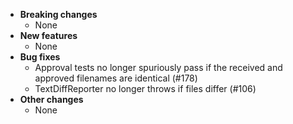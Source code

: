 <!-- See the [v.x.y.z milestone](https://github.com/approvals/ApprovalTests.cpp/milestone/__MILESTONE_NUMBER__?closed=1) for the full list of changes. -->

* **Breaking changes**
    * None
* **New features**
    * None
* **Bug fixes**
  * Approval tests no longer spuriously pass if the received and approved filenames are identical (#178)
  * TextDiffReporter no longer throws if files differ (#106)
* **Other changes**
    * None
